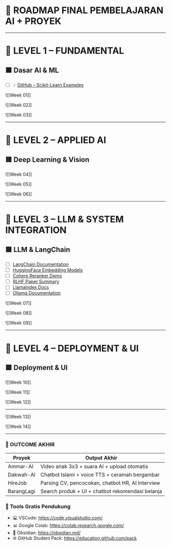 # 📘 ROADMAP FINAL PEMBELAJARAN AI + PROYEK

---

# 🔰 LEVEL 1 – FUNDAMENTAL
## 🟩 Dasar AI & ML

-  [ ] 💡 [GitHub – Scikit-Learn Examples](https://github.com/ageron/handson-ml)


![[Week 01]]

![[Week 02]]

![[Week 03]]

---

# 🔰 LEVEL 2 – APPLIED AI
## 🟨 Deep Learning & Vision

![[Week 04]]

![[Week 05]]

![[Week 06]]

---

# 🔰 LEVEL 3 – LLM & SYSTEM INTEGRATION
## 🟥 LLM & LangChain

- [ ] [LangChain Documentation](https://docs.langchain.com/)
- [ ] [HuggingFace Embedding Models](https://huggingface.co/spaces/mteb/leaderboard)
- [ ] [Cohere Reranker Demo](https://cohere.com/re-rank)
- [ ] [RLHF Paper Summary](https://huggingface.co/blog/rlhf)
- [ ] [LlamaIndex Docs](https://docs.llamaindex.ai/en/stable/)
- [ ] [Ollama Documentation](https://ollama.com/library)

![[Week 07]]

![[Week 08]]

![[Week 09]]

---

# 🔰 LEVEL 4 – DEPLOYMENT & UI
## 🟦 Deployment & UI


![[Week 10]]

![[Week 11]]

![[Week 12]]

---

![[Week 13]]

![[Week 14]]

---

### 🎯 OUTCOME AKHIR

| Proyek      | Output Akhir                                               |
|-------------|-------------------------------------------------------------|
| Ammar-AI    | Video anak 3x3 + suara AI + upload otomatis                |
| Dakwah-AI   | Chatbot Islami + voice TTS + ceramah bergambar             |
| HireJob     | Parsing CV, pencocokan, chatbot HR, AI Interview           |
| BarangLagi  | Search produk + UI + chatbot rekomendasi belanja           |

### 🔧 Tools Gratis Pendukung
- 💻 VSCode: https://code.visualstudio.com/
- 📊 Google Colab: https://colab.research.google.com/
- 🧠 Obsidian: https://obsidian.md/
- 🌐 GitHub Student Pack: https://education.github.com/pack


